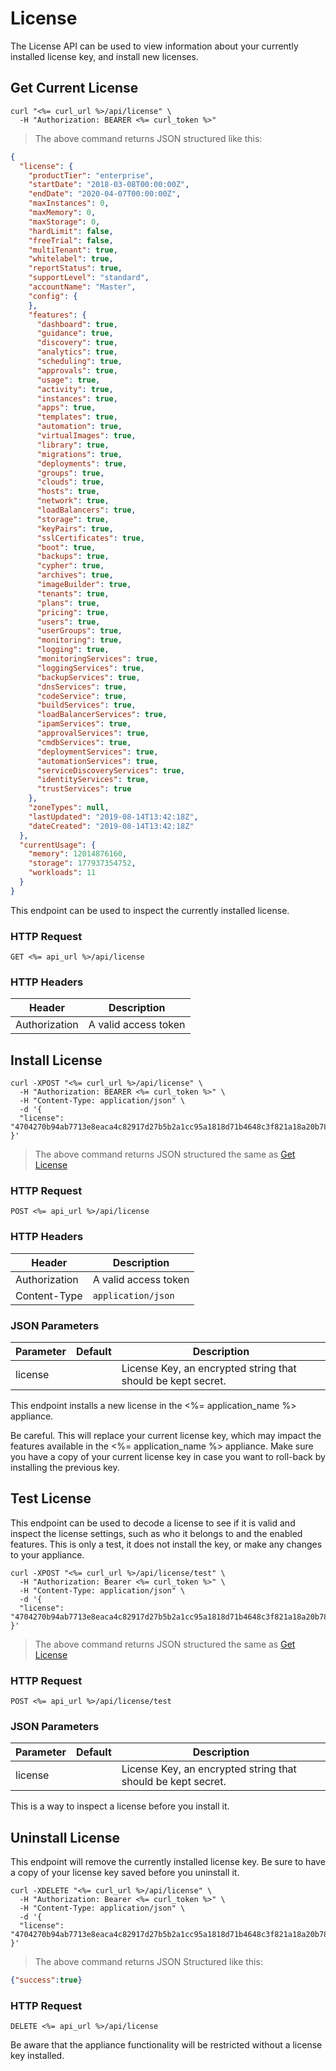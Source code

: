 # License

The License API can be used to view information about your currently installed license key, and install new licenses.

## Get Current License


```shell
curl "<%= curl_url %>/api/license" \
  -H "Authorization: BEARER <%= curl_token %>"
```

> The above command returns JSON structured like this:

```json
{
  "license": {
    "productTier": "enterprise",
    "startDate": "2018-03-08T00:00:00Z",
    "endDate": "2020-04-07T00:00:00Z",
    "maxInstances": 0,
    "maxMemory": 0,
    "maxStorage": 0,
    "hardLimit": false,
    "freeTrial": false,
    "multiTenant": true,
    "whitelabel": true,
    "reportStatus": true,
    "supportLevel": "standard",
    "accountName": "Master",
    "config": {
    },
    "features": {
      "dashboard": true,
      "guidance": true,
      "discovery": true,
      "analytics": true,
      "scheduling": true,
      "approvals": true,
      "usage": true,
      "activity": true,
      "instances": true,
      "apps": true,
      "templates": true,
      "automation": true,
      "virtualImages": true,
      "library": true,
      "migrations": true,
      "deployments": true,
      "groups": true,
      "clouds": true,
      "hosts": true,
      "network": true,
      "loadBalancers": true,
      "storage": true,
      "keyPairs": true,
      "sslCertificates": true,
      "boot": true,
      "backups": true,
      "cypher": true,
      "archives": true,
      "imageBuilder": true,
      "tenants": true,
      "plans": true,
      "pricing": true,
      "users": true,
      "userGroups": true,
      "monitoring": true,
      "logging": true,
      "monitoringServices": true,
      "loggingServices": true,
      "backupServices": true,
      "dnsServices": true,
      "codeService": true,
      "buildServices": true,
      "loadBalancerServices": true,
      "ipamServices": true,
      "approvalServices": true,
      "cmdbServices": true,
      "deploymentServices": true,
      "automationServices": true,
      "serviceDiscoveryServices": true,
      "identityServices": true,
      "trustServices": true
    },
    "zoneTypes": null,
    "lastUpdated": "2019-08-14T13:42:18Z",
    "dateCreated": "2019-08-14T13:42:18Z"
  },
  "currentUsage": {
    "memory": 12014876160,
    "storage": 177937354752,
    "workloads": 11
  }
}
```

This endpoint can be used to inspect the currently installed license.

### HTTP Request

`GET <%= api_url %>/api/license`

### HTTP Headers

Header | Description
--------- | -----------
Authorization     | A valid access token

## Install License

```shell
curl -XPOST "<%= curl_url %>/api/license" \
  -H "Authorization: BEARER <%= curl_token %>" \
  -H "Content-Type: application/json" \
  -d '{
  "license": "4704270b94ab7713e8eaca4c82917d27b5b2a1cc95a1818d71b4648c3f821a18a20b78ba9623f8609cbc3712b96fb4c68bbef1880c16a5946a198c1ff6943badef07458898df99b83cddca7bc33e883a54b6025fbd5b8e84d83c419d2ca5b7ec847227b2b63d1ccbcf6a91fcc9dc4e9bd26321166bb04e54983fc858c5c2f7c7893741f435f4921ba33a9778ec714a6a95054a074ff6969dda1b4"
}'
```

> The above command returns JSON structured the same as [Get License](#get-current-license)

### HTTP Request

`POST <%= api_url %>/api/license`

### HTTP Headers

Header | Description
--------- | -----------
Authorization     | A valid access token
Content-Type     | `application/json`

### JSON Parameters

Parameter | Default | Description
--------- | ------- | -----------
license      |  | License Key, an encrypted string that should be kept secret.

This endpoint installs a new license in the <%= application_name %> appliance.

<aside class="info">
Be careful. This will replace your current license key, which may impact the features available in the <%= application_name %> appliance.  Make sure you have a copy of your current license key in case you want to roll-back by installing the previous key.
</aside>

## Test License

This endpoint can be used to decode a license to see if it is valid and inspect the license settings, such as who it belongs to and the enabled features.  This is only a test, it does not install the key, or make any changes to your appliance.

```shell
curl -XPOST "<%= curl_url %>/api/license/test" \
  -H "Authorization: Bearer <%= curl_token %>" \
  -H "Content-Type: application/json" \
  -d '{
  "license": "4704270b94ab7713e8eaca4c82917d27b5b2a1cc95a1818d71b4648c3f821a18a20b78ba9623f8609cbc3712b96fb4c68bbef1880c16a5946a198c1ff6943badef07458898df99b83cddca7bc33e883a54b6025fbd5b8e84d83c419d2ca5b7ec847227b2b63d1ccbcf6a91fcc9dc4e9bd26321166bb04e54983fc858c5c2f7c7893741f435f4921ba33a9778ec714a6a95054a074ff6969dda1b4"
}'
```

> The above command returns JSON structured the same as [Get License](#get-current-license)

### HTTP Request

`POST <%= api_url %>/api/license/test`

### JSON Parameters

Parameter | Default | Description
--------- | ------- | -----------
license      |  | License Key, an encrypted string that should be kept secret.

<aside class="info">
This is a way to inspect a license before you install it.
</aside>

## Uninstall License

This endpoint will remove the currently installed license key.
Be sure to have a copy of your license key saved before you uninstall it.

```shell
curl -XDELETE "<%= curl_url %>/api/license" \
  -H "Authorization: Bearer <%= curl_token %>" \
  -H "Content-Type: application/json" \
  -d '{
  "license": "4704270b94ab7713e8eaca4c82917d27b5b2a1cc95a1818d71b4648c3f821a18a20b78ba9623f8609cbc3712b96fb4c68bbef1880c16a5946a198c1ff6943badef07458898df99b83cddca7bc33e883a54b6025fbd5b8e84d83c419d2ca5b7ec847227b2b63d1ccbcf6a91fcc9dc4e9bd26321166bb04e54983fc858c5c2f7c7893741f435f4921ba33a9778ec714a6a95054a074ff6969dda1b4"
}'
```

> The above command returns JSON Structured like this:


```json
{"success":true}
```

### HTTP Request

`DELETE <%= api_url %>/api/license`

<aside class="danger">
Be aware that the appliance functionality will be restricted without a license key installed.
</aside>
